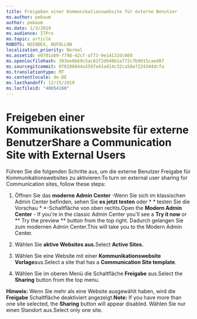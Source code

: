 ```yaml
---
title: Freigeben einer Kommunikationswebsite für externe Benutzer
ms.author: pebaum
author: pebaum
ms.date: 1/3/2019
ms.audience: ITPro
ms.topic: article
ROBOTS: NOINDEX, NOFOLLOW
localization_priority: Normal
ms.assetid: e0701ab9-7798-42cf-af73-9e14132dc669
ms.openlocfilehash: 393ee0bb9c5ac01f2d948b1a772c7b9915caed87
ms.sourcegitcommit: 0f0186044a3597e42ad14c32ca58e7224344dcfa
ms.translationtype: MT
ms.contentlocale: de-DE
ms.lasthandoff: 12/15/2019
ms.locfileid: "40054160"
---
```

# <a name="share-a-communication-site-with-external-users"></a><span data-ttu-id="32ecc-102">Freigeben einer Kommunikationswebsite für externe Benutzer</span><span class="sxs-lookup"><span data-stu-id="32ecc-102">Share a Communication Site with External Users</span></span>

<span data-ttu-id="32ecc-103">Führen Sie die folgenden Schritte aus, um die externe Benutzer Freigabe für Kommunikationswebsites zu aktivieren:</span><span class="sxs-lookup"><span data-stu-id="32ecc-103">To turn on external user sharing for Communication sites, follow these steps:</span></span> 
  
1. <span data-ttu-id="32ecc-104">Öffnen Sie das **moderne Admin Center** -Wenn Sie sich im klassischen Admin Center befinden, sehen Sie **es jetzt testen** oder \* \* testen Sie die Vorschau \* \*-Schaltfläche von oben rechts.</span><span class="sxs-lookup"><span data-stu-id="32ecc-104">Open the **Modern Admin Center** - If you're in the classic Admin Center you'll see a **Try it now** or \*\* Try the preview \*\* button from the top right.</span></span> <span data-ttu-id="32ecc-105">Dadurch gelangen Sie zum modernen Admin Center.</span><span class="sxs-lookup"><span data-stu-id="32ecc-105">This will take you to the Modern Admin Center.</span></span> 
  
2. <span data-ttu-id="32ecc-106">Wählen Sie **aktive Websites aus.**</span><span class="sxs-lookup"><span data-stu-id="32ecc-106">Select **Active Sites.**</span></span>
  
3. <span data-ttu-id="32ecc-107">Wählen Sie eine Website mit einer **Kommunikationswebsite Vorlage**aus.</span><span class="sxs-lookup"><span data-stu-id="32ecc-107">Select a site that has a **Communication Site template**.</span></span> 
  
4. <span data-ttu-id="32ecc-108">Wählen Sie im oberen Menü die Schaltfläche **Freigabe** aus.</span><span class="sxs-lookup"><span data-stu-id="32ecc-108">Select the **Sharing** button from the top menu.</span></span> 
  
 <span data-ttu-id="32ecc-109">**Hinweis:** Wenn Sie mehr als eine Website ausgewählt haben, wird die **Freigabe** Schaltfläche deaktiviert angezeigt.</span><span class="sxs-lookup"><span data-stu-id="32ecc-109">**Note:** If you have more than one site selected, the **Sharing** button will appear disabled.</span></span> <span data-ttu-id="32ecc-110">Wählen Sie nur einen Standort aus.</span><span class="sxs-lookup"><span data-stu-id="32ecc-110">Select only one site.</span></span> 
  

